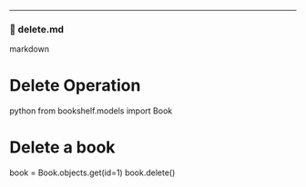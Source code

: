 ---

### 📄 delete.md
markdown
# Delete Operation

python
from bookshelf.models import Book

# Delete a book
book = Book.objects.get(id=1)
book.delete()